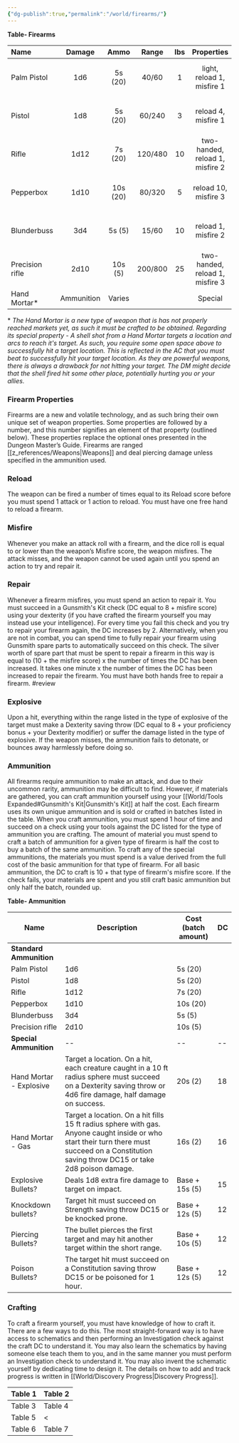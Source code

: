 ```yaml
---
{"dg-publish":true,"permalink":"/world/firearms/"}
---
```



**Table- Firearms**

| Name            |   Damage   |   Ammo   |  Range  | lbs |           Properties            | Cost |       Craft        |
|:--------------- |:----------:|:--------:|:-------:|:---:|:-------------------------------:|:----:|:------------------:|
| Palm Pistol     |    1d6     | 5s (20)  |  40/60  |  1  |   light, reload 1, misfire 1    | 80s  | 50s, DC12, 2 days  |
| Pistol          |    1d8     | 5s (20)  | 60/240  |  3  |       reload 4, misfire 1       | 80s  | 50s, DC10, 2 days  |
| Rifle           |    1d12    | 7s (20)  | 120/480 | 10  | two-handed, reload 1, misfire 2 | 120s | 80s, DC12, 3 days  |
| Pepperbox       |    1d10    | 10s (20) | 80/320  |  5  |      reload 10, misfire 3       | 200s | 150s, DC15, 6 days |
| Blunderbuss     |    3d4     |  5s (5)  |  15/60  | 10  |       reload 1, misfire 2       | 150s | 120s, DC15, 3 days |
| Precision rifle |    2d10    | 10s (5)  | 200/800 | 25  | two-handed, reload 1, misfire 3 |  -   | 150s, DC18, 6 days |
| Hand Mortar*    | Ammunition |  Varies  |         |     |             Special             |      |                    |{ #tablefirearms}


\* *The Hand Mortar is a new type of weapon that is has not properly reached markets yet, as such it must be crafted to be obtained. Regarding its special property - A shell shot from a Hand Mortar targets a location and arcs to reach it's target. As such, you require some open space above to successfully hit a target location. This is reflected in the AC that you must beat to successfully hit your target location. As they are powerful weapons, there is always a drawback for not hitting your target. The DM might decide that the shell fired hit some other place, potentially hurting you or your allies.* 

### Firearm Properties
Firearms are a new and volatile technology, and as such bring their own unique set of weapon properties. Some properties are followed by a number, and this number signifies an element of that property (outlined below). These properties replace the optional ones presented in the Dungeon Master’s Guide. Firearms are ranged [[z_references/Weapons\|Weapons]] and deal piercing damage unless specified in the ammunition used.

### Reload
The weapon can be fired a number of times equal to its Reload score before you must spend 1 attack or 1 action to reload. You must have one free hand to reload a firearm.

### Misfire
Whenever you make an attack roll with a firearm, and the dice roll is equal to or lower than the weapon’s Misfire score, the weapon misfires. The attack misses, and the weapon cannot be used again until you spend an action to try and repair it. 

### Repair
Whenever a firearm misfires, you must spend an action to repair it. You must succeed in a Gunsmith's Kit check (DC equal to 8 + misfire score) using your dexterity (if you have crafted the firearm yourself you may instead use your intelligence). For every time you fail this check and you try to repair your firearm again, the DC increases by 2. Alternatively, when you are not in combat, you can spend time to fully repair your firearm using Gunsmith spare parts to automatically succeed on this check. The silver worth of spare part that must be spent to repair a firearm in this way is equal to (10 + the misfire score) x the number of times the DC has been increased. It takes one minute x the number of times the DC has been increased to repair the firearm. You must have both hands free to repair a firearm. #review 

### Explosive 
Upon a hit, everything within the range listed in the type of explosive of the target must make a Dexterity saving throw (DC equal to 8 + your proficiency bonus + your Dexterity modifier) or suffer the damage listed in the type of explosive. If the weapon misses, the ammunition fails to detonate, or bounces away harmlessly before doing so.

### Ammunition
All firearms require ammunition to make an attack, and due to their uncommon rarity, ammunition may be difficult to find. However, if materials are gathered, you can craft ammunition yourself using your [[World/Tools Expanded#Gunsmith's Kit\|Gunsmith's Kit]] at half the cost. Each firearm uses its own unique ammunition and is sold or crafted in batches listed in the table. When you craft ammunition, you must spend 1 hour of time and succeed on a check using your tools against the DC listed for the type of ammunition you are crafting. The amount of material you must spend to craft a batch of ammunition for a given type of firearm is half the cost to buy a batch of the same ammunition. To craft any of the special ammunitions, the materials you must spend is a value derived from the full cost of the basic ammunition for that type of firearm. For all basic ammunition, the DC to craft is 10 + that type of firearm's misfire score. If the check fails, your materials are spent and you still craft basic ammunition but only half the batch, rounded up. 

**Table- Ammunition**

| Name                    | Description                                                                                                                                                                                    | Cost (batch amount) | DC  |
| ----------------------- | ---------------------------------------------------------------------------------------------------------------------------------------------------------------------------------------------- | ------------------- | --- |
| **Standard Ammunition** |                                                                                                                                                                                               |                    |    |
| Palm Pistol             | 1d6                                                                                                                                                                                            | 5s (20)             |     |
| Pistol                  | 1d8                                                                                                                                                                                            | 5s (20)             |     |
| Rifle                   | 1d12                                                                                                                                                                                           | 7s (20)             |     |
| Pepperbox               | 1d10                                                                                                                                                                                           | 10s (20)            |     |
| Blunderbuss             | 3d4                                                                                                                                                                                            | 5s (5)              |     |
| Precision rifle         | 2d10                                                                                                                                                                                           | 10s (5)             |     |
| **Special Ammunition**  | --                                                                                                                                                                                             | --                  | --  |
| Hand Mortar - Explosive | Target a location. On a hit, each creature caught in a 10 ft radius sphere must succeed on a Dexterity saving throw or 4d6 fire damage, half damage on success.                                | 20s (2)             | 18  |
| Hand Mortar - Gas       | Target a location. On a hit fills 15 ft radius sphere with gas. Anyone caught inside or who start their turn there must succeed on a Constitution saving throw DC15 or take 2d8 poison damage. | 16s (2)             | 16  |
| Explosive Bullets?      | Deals 1d8 extra fire damage to target on impact.                                                                                                                                               | Base + 15s (5)      | 15  |
| Knockdown bullets?      | Target hit must succeed on Strength saving throw DC15 or be knocked prone.                                                                                                                     | Base + 12s (5)      | 12  |
| Piercing Bullets?       | The bullet pierces the first target and may hit another target within the short range.                                                                                                         | Base + 10s (5)      | 12  |
| Poison Bullets?         | The target hit must succeed on a Constitution saving throw DC15 or be poisoned for 1 hour.                                                                                                     | Base + 12s (5)      | 12  |{ #tableammunition}


### Crafting
To craft a firearm yourself, you must have knowledge of how to craft it. There are a few ways to do this. The most straight-forward way is to have access to schematics and then performing an Investigation check against the craft DC to understand it. You may also learn the schematics by having someone else teach them to you, and in the same manner you must perform an Investigation check to understand it. 
You may also invent the schematic yourself by dedicating time to design it. The details on how to add and track progress is written in [[World/Discovery Progress\|Discovery Progress]]. 


| Table 1 | Table 2 |
| ------- | ------- |
| Table 3 | Table 4 |
| Table 5 | <       | 
| Table 6 | Table 7 |
